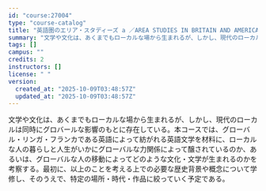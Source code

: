 ```yaml
---
id: "course:27004"
type: "course-catalog"
title: "英語圏のエリア・スタディーズ a ／AREA STUDIES IN BRITAIN AND AMERICA(A)"
summary: "文学や文化は、あくまでもローカルな場から生まれるが、しかし、現代のローカルは同時にグロバールな影響のもとに存在している。本コースでは、グローバル・リンガ・フランカである英語によって紡がれる英語文学を材料に、ローカルな人の暮らしと人生がいかに…"
tags: []
campus: ""
credits: 2
instructors: []
license: " "
version:
  created_at: "2025-10-09T03:48:57Z"
  updated_at: "2025-10-09T03:48:57Z"
---
```


文学や文化は、あくまでもローカルな場から生まれるが、しかし、現代のローカルは同時にグロバールな影響のもとに存在している。本コースでは、グローバル・リンガ・フランカである英語によって紡がれる英語文学を材料に、ローカルな人の暮らしと人生がいかにグローバルな力関係によって醸されているのか、あるいは、グローバルな人の移動によってどのような文化・文学が生まれるのかを考察する。最初に、以上のことを考える上での必要な歴史背景や概念について学修し、そのうえで、特定の場所・時代・作品に絞っていく予定である。
